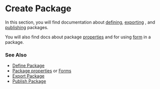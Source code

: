 
# Create Package

In this section, you will find documentation about [defining](create-package/define-package.md), [exporting](create-package/export-package.md) , and [publishing](create-package/publ-packages.md) packages. 

You will also find docs about package [properties](create-package/configuration-options/package-properties.md) and for using [form](create-package/configuration-options/form.md) in a package.

### See Also

- [Define Package](create-package/define-package.md)
- [Package properties](./create-package/configuration-options/package-properties.md) or [Forms](./create-package/configuration-options/form.md)
- [Export Package](create-package/export-package.md) 
- [Publish Package](create-package/publ-packages.md)